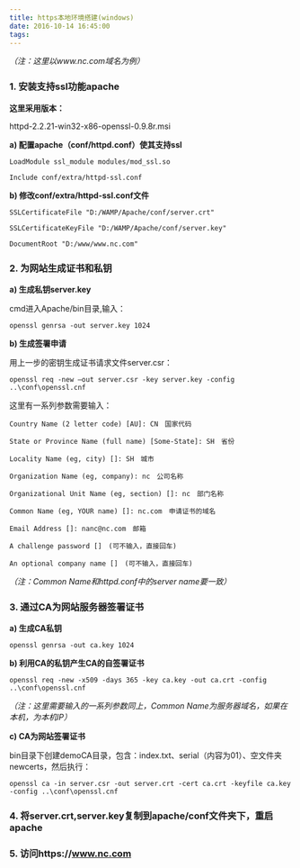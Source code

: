 ```yaml
---
title: https本地环境搭建(windows)
date: 2016-10-14 16:45:00
tags:
---
```



*（注：这里以www.nc.com域名为例）*

### 1. 安装支持ssl功能apache
  
**这里采用版本：**

httpd-2.2.21-win32-x86-openssl-0.9.8r.msi

<!-- more -->

**a) 配置apache（conf/httpd.conf）使其支持ssl**

```
LoadModule ssl_module modules/mod_ssl.so
```
```
Include conf/extra/httpd-ssl.conf
```

**b) 修改conf/extra/httpd-ssl.conf文件**

```
SSLCertificateFile "D:/WAMP/Apache/conf/server.crt"
```
```
SSLCertificateKeyFile "D:/WAMP/Apache/conf/server.key"
```
```
DocumentRoot "D:/www/www.nc.com"
```

### 2. 为网站生成证书和私钥

**a) 生成私钥server.key**

cmd进入Apache/bin目录,输入：

```
openssl genrsa -out server.key 1024
```

**b) 生成签署申请**

用上一步的密钥生成证书请求文件server.csr：

```
openssl req -new –out server.csr -key server.key -config ..\conf\openssl.cnf 
```

这里有一系列参数需要输入：

```
Country Name (2 letter code) [AU]: CN　国家代码
```
```
State or Province Name (full name) [Some-State]: SH　省份
```
```
Locality Name (eg, city) []: SH　城市
```
```
Organization Name (eg, company): nc　公司名称
```
```
Organizational Unit Name (eg, section) []: nc　部门名称
```
```
Common Name (eg, YOUR name) []: nc.com　申请证书的域名
```
```
Email Address []: nanc@nc.com　邮箱
```
```
A challenge password []　(可不输入，直接回车)
```
```
An optional company name []　(可不输入，直接回车)
```

*（注：Common Name和httpd.conf中的server name要一致）*

### 3. 通过CA为网站服务器签署证书

**a) 生成CA私钥**

```
openssl genrsa -out ca.key 1024
```

**b) 利用CA的私钥产生CA的自签署证书**

```
openssl req -new -x509 -days 365 -key ca.key -out ca.crt -config ..\conf\openssl.cnf
```

*（注：这里需要输入的一系列参数同上，Common Name为服务器域名，如果在本机，为本机IP）*

**c) CA为网站签署证书**

bin目录下创建demoCA目录，包含：index.txt、serial（内容为01）、空文件夹 newcerts，然后执行：

```
openssl ca -in server.csr -out server.crt -cert ca.crt -keyfile ca.key -config ..\conf\openssl.cnf
```


### 4. 将server.crt,server.key复制到apache/conf文件夹下，重启apache 

### 5. 访问https://www.nc.com
